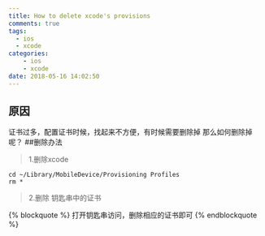 ```yaml
---
title: How to delete xcode's provisions
comments: true
tags:
  - ios
  - xcode
categories: 
    - ios
    - xcode
date: 2018-05-16 14:02:50
---
```


## 原因
证书过多，配置证书时候，找起来不方便，有时候需要删除掉 那么如何删除掉呢？
##删除办法

>1.删除xcode

```
cd ~/Library/MobileDevice/Provisioning Profiles
rm *

```

>2.删除 钥匙串中的证书

{% blockquote %}
    打开钥匙串访问，删除相应的证书即可
{% endblockquote %}



